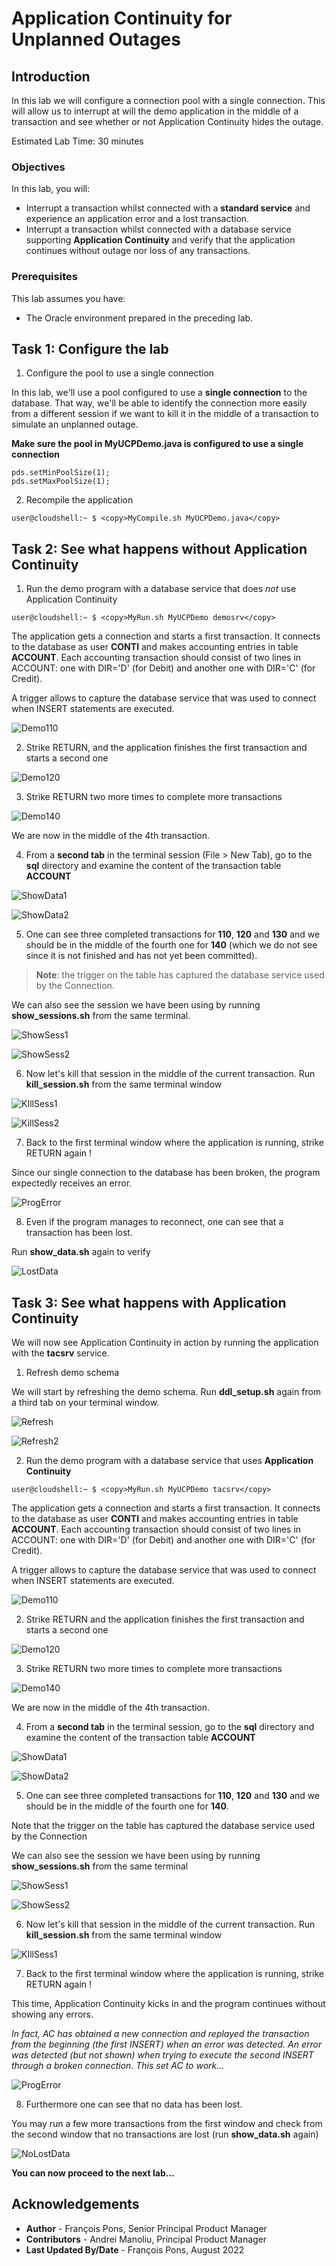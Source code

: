 # Application Continuity for Unplanned Outages

## Introduction

In this lab we will configure a connection pool with a single connection. This will allow us to interrupt at will the demo application in the middle of a transaction and see whether or not Application Continuity hides the outage.

Estimated Lab Time: 30 minutes


### Objectives

In this lab, you will:

* Interrupt a transaction whilst connected with a **standard service** and experience an application error and a lost transaction.
* Interrupt a transaction whilst connected with a database service supporting **Application Continuity** and verify that the application continues without outage nor loss of any transactions.


### Prerequisites

This lab assumes you have:
* The Oracle environment prepared in the preceding lab.


## Task 1: Configure the lab

1. Configure the pool to use a single connection

In this lab, we'll use a pool configured to use a **single connection** to the database. That way, we'll be able to identify the connection more easily from a different session if we want to kill it in the middle of a transaction to simulate an unplanned outage.

**Make sure the pool in MyUCPDemo.java is configured to use a single connection**

  ```
  pds.setMinPoolSize(1);
  pds.setMaxPoolSize(1);
  ```

2. Recompile the application

````
user@cloudshell:~ $ <copy>MyCompile.sh MyUCPDemo.java</copy>
````



## Task 2: See what happens **without** Application Continuity

1. Run the demo program with a database service that does *not* use Application Continuity


````
user@cloudshell:~ $ <copy>MyRun.sh MyUCPDemo demosrv</copy>
````


The application gets a connection and starts a first transaction. It connects to the database as user **CONTI** and makes accounting entries in table **ACCOUNT**. Each accounting transaction should consist of two lines in ACCOUNT: one with DIR='D' (for Debit) and another one with DIR='C' (for Credit).

A trigger allows to capture the database service that was used to connect when INSERT statements are executed.

![Demo110](./images/task2/image100.png " ")

2. Strike RETURN, and the application finishes the first transaction and starts a second one

![Demo120](./images/task2/image110.png " ")

3. Strike RETURN two more times to complete more transactions

![Demo140](./images/task2/image120.png " ")

We are now in the middle of the 4th transaction.

4. From a **second tab** in the terminal session (File > New Tab), go to the **sql** directory and examine the content of the transaction table **ACCOUNT**

![ShowData1](./images/task2/image200.png " ")

![ShowData2](./images/task2/image210.png " ")

5. One can see three completed transactions for **110**, **120** and **130** and we should be in the middle of the fourth one for **140** (which we do not see since it is not finished and has not yet been committed).

> **Note**: the trigger on the table has captured the database service used by the Connection.

We can also see the session we have been using by running **show_sessions.sh** from the same terminal.

![ShowSess1](./images/task2/image300.png " ")

![ShowSess2](./images/task2/image310.png " ")

6. Now let's kill that session in the middle of the current transaction. Run **kill_session.sh** from the same terminal window

![KIllSess1](./images/task2/image400.png " ")

![KillSess2](./images/task2/image410.png " ")

7. Back to the first terminal window where the application is running, strike RETURN again !

Since our single connection to the database has been broken, the program expectedly receives an error.

![ProgError](./images/task2/image500.png " ")

8. Even if the program manages to reconnect, one can see that a transaction has been lost.

Run **show_data.sh** again to verify

![LostData](./images/task2/image600.png " ")



## Task 3: See what happens **with** Application Continuity

We will now see Application Continuity in action by running the application with the **tacsrv** service.

1. Refresh demo schema

We will start by refreshing the demo schema. Run **ddl_setup.sh** again from a third tab on your terminal window.

![Refresh](./images/task3/image100.png " ")

![Refresh2](./images/task3/image110.png " ")


2. Run the demo program with a database service that uses **Application Continuity**

````
user@cloudshell:~ $ <copy>MyRun.sh MyUCPDemo tacsrv</copy>
````

The application gets a connection and starts a first transaction. It connects to the database as user **CONTI** and makes accounting entries in table **ACCOUNT**. Each accounting transaction should consist of two lines in ACCOUNT: one with DIR='D' (for Debit) and another one with DIR='C' (for Credit).

A trigger allows to capture the database service that was used to connect when INSERT statements are executed.

![Demo110](./images/task3/image200.png " ")

2. Strike RETURN and the application finishes the first transaction and starts a second one

![Demo120](./images/task3/image210.png " ")

3. Strike RETURN two more times to complete more transactions

![Demo140](./images/task3/image220.png " ")

We are now in the middle of the 4th transaction.

4. From a **second tab** in the terminal session, go to the **sql** directory and examine the content of the transaction table **ACCOUNT**

![ShowData1](./images/task3/image300.png " ")

![ShowData2](./images/task3/image310.png " ")

5. One can see three completed transactions for **110**, **120** and **130** and we should be in the middle of the fourth one for **140**.

Note that the trigger on the table has captured the database service used by the Connection

We can also see the session we have been using by running **show_sessions.sh** from the same terminal

![ShowSess1](./images/task3/image400.png " ")

![ShowSess2](./images/task3/image410.png " ")

6. Now let's kill that session in the middle of the current transaction. Run **kill_session.sh** from the same terminal window

![KIllSess1](./images/task3/image500.png " ")

7. Back to the first terminal window where the application is running, strike RETURN again !

This time, Application Continuity kicks in and the program continues without showing any errors.

*In fact, AC has obtained a new connection and replayed the transaction from the beginning (the first INSERT) when an error was detected. An error was detected (but not shown) when trying to execute the second INSERT through a broken connection. This set AC to work...*

![ProgError](./images/task3/image600.png " ")

8. Furthermore one can see that no data has been lost.

You may run a few more transactions from the first window and check from the second window that no transactions are lost (run **show_data.sh** again)

![NoLostData](./images/task3/image700.png " ")


**You can now proceed to the next lab…**


## Acknowledgements
* **Author** - François Pons, Senior Principal Product Manager
* **Contributors** - Andrei Manoliu, Principal Product Manager
* **Last Updated By/Date** - François Pons, August 2022
